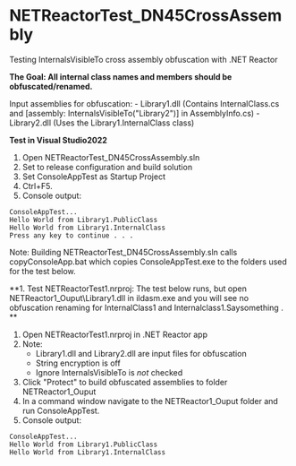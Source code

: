 # NETReactorTest_DN45CrossAssembly
Testing InternalsVisibleTo cross assembly obfuscation with .NET Reactor

**The Goal: All internal class names and members should be obfuscated/renamed.**

Input assemblies for obfuscation:
    - Library1.dll (Contains InternalClass.cs and [assembly: InternalsVisibleTo("Library2")] in AssemblyInfo.cs)
    - Library2.dll (Uses the Library1.InternalClass class)

**Test in Visual Studio2022**
1. Open NETReactorTest_DN45CrossAssembly.sln
2. Set to release configuration and build solution
4. Set ConsoleAppTest as Startup Project
5. Ctrl+F5. 
6. Console output:

```
ConsoleAppTest...
Hello World from Library1.PublicClass
Hello World from Library1.InternalClass
Press any key to continue . . .
```

Note: Building NETReactorTest_DN45CrossAssembly.sln calls copyConsoleApp.bat which copies ConsoleAppTest.exe to the folders used for the test below.

**1. Test NETReactorTest1.nrproj: The test below runs, but open NETReactor1_Ouput\Library1.dll in ildasm.exe and you will see no obfuscation renaming for InternalClass1 and Internalclass1.Saysomething . **
1. Open NETReactorTest1.nrproj in .NET Reactor app
2. Note:
    - Library1.dll and Library2.dll are input files for obfuscation
    - String encryption is off
    - Ignore InternalsVisibleTo is *not* checked
3. Click "Protect" to build obfuscated assemblies to folder NETReactor1_Ouput
4. In a command window navigate to the NETReactor1_Ouput folder and run ConsoleAppTest.
6. Console output:
```
ConsoleAppTest...
Hello World from Library1.PublicClass
Hello World from Library1.InternalClass
```
